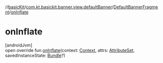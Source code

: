 //[basicKit](../../../index.md)/[com.kt.basickit.banner.view.defaultBanner](../index.md)/[DefaultBannerFragment](index.md)/[onInflate](on-inflate.md)

# onInflate

[androidJvm]\
open override fun [onInflate](on-inflate.md)(context: [Context](https://developer.android.com/reference/kotlin/android/content/Context.html), attrs: [AttributeSet](https://developer.android.com/reference/kotlin/android/util/AttributeSet.html), savedInstanceState: [Bundle](https://developer.android.com/reference/kotlin/android/os/Bundle.html)?)
